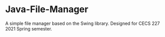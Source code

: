 # Java-File-Manager
A simple file manager based on the Swing library.
Designed for CECS 227 2021 Spring semester.
